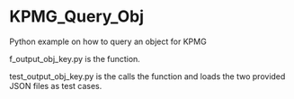# KPMG_Query_Obj
Python example on how to query an object for KPMG

f_output_obj_key.py is the function.

test_output_obj_key.py is the calls the function and loads the two provided JSON files as test cases.